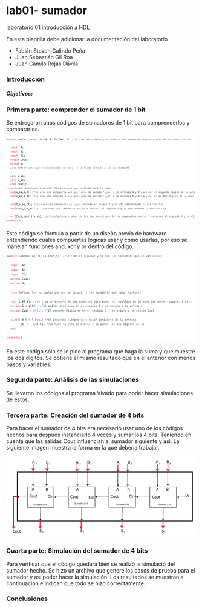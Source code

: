 # lab01- sumador 
laboratorio 01 introducción a HDL

En esta plantilla debe adicionar la documentación del laboratorio

* Fabián Steven Galindo Peña
* Juan Sebastián Gil Roa
* Juan Camilo Rojas Dávila

### Introducción

##### Objetivos:

### Primera parte: comprender el sumador de 1 bit

Se entregaron unos códigos de sumadores de 1 bit para comprenderlos y compararlos. 

![Fig.1 comentarios en código sum1bcc_primitive.v](https://github.com/unal-edigital1-2020-1/lab01-sumador-grupo-04/blob/master/Captura%20de%20Pantalla%202020-03-23%20a%20la(s)%2016.08.56.png)

Este código se fórmula a partir de un diseño previo de hardware entendiendo cuáles compuertas lógicas usar y cómo usarlas, por eso se manejan funciones and, xor y or dentro del código.

![Fig.2 comentarios en código sum1bcc.v](https://github.com/unal-edigital1-2020-1/lab01-sumador-grupo-04/blob/master/Captura%20de%20Pantalla%202020-03-23%20a%20la(s)%2016.09.25.png)

En este código sólo se le pide al programa que haga la suma y que muestre los dos dígitos. Se obtiene el mismo resultado que en el anterior con menos pasos y variables.

### Segunda parte: Análisis de las simulaciones

Se llevaron los códigos al programa Vivado para poder hacer simulaciones de estos.

### Tercera parte: Creación del sumador de 4 bits

Para hacer el sumador de 4 bits era necesario usar uno de los códigos hechos para después instanciarlo 4 veces y sumar los 4 bits. Teniendo en cuenta que las salidas Cout influencian al sumador siguiente y así. La siguiente imagen muestra la forma en la que debería trabajar. 

![Diagrama sum4bcc](https://github.com/unal-edigital1-2020-1/lab01-sumador-grupo-04/blob/master/Captura%20de%20Pantalla%202020-03-23%20a%20la(s)%2017.23.47.png)

### Cuarta parte: Simulación del sumador de 4 bits

Para verificar que el código quedara bien se realizó la simulació del sumador hecho. Se hizo un archivo que genere los casos de prueba para el sumador y así poder hacer la simulación. Los resultados se muestran a continuación e indican que todo se hizo correctamente.



### Conclusiones

